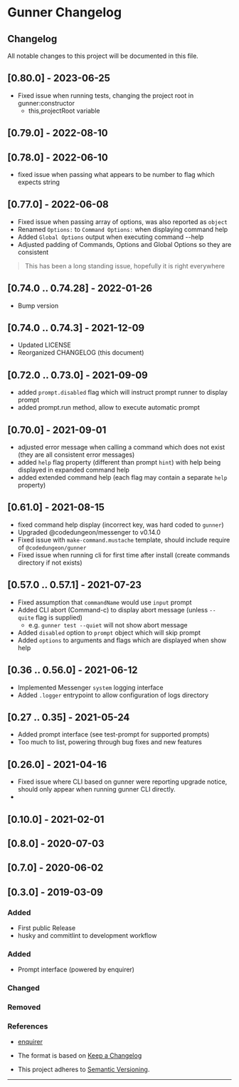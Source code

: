 # Gunner Changelog

## Changelog

All notable changes to this project will be documented in this file.

## [0.80.0] - 2023-06-25
- Fixed issue when running tests, changing the project root in gunner:constructor
  - this,projectRoot variable

## [0.79.0] - 2022-08-10

## [0.78.0] - 2022-06-10

- fixed issue when passing what appears to be number to flag which expects string

## [0.77.0] - 2022-06-08

- Fixed issue when passing array of options, was also reported as `object`
- Renamed `Options:` to `Command Options:` when displaying command help
- Added `Global Options` output when executing command --help
- Adjusted padding of Commands, Options and Global Options so they are consistent
> This has been a long standing issue, hopefully it is right everywhere

## [0.74.0 .. 0.74.28] - 2022-01-26

- Bump version

## [0.74.0 .. 0.74.3] - 2021-12-09

- Updated LICENSE
- Reorganized CHANGELOG (this document)

## [0.72.0 .. 0.73.0] - 2021-09-09

- added `prompt.disabled` flag which will instruct prompt runner to display prompt
- added prompt.run method, allow to execute automatic prompt

## [0.70.0] - 2021-09-01

- adjusted error message when calling a command which does not exist (they are all consistent error messages)
- added `help` flag property (different than prompt `hint`) with help being displayed in expanded command help
- added extended command help (each flag may contain a separate `help` property)

## [0.61.0] - 2021-08-15

- fixed command help display (incorrect key, was hard coded to `gunner`)
- Upgraded @codedungeon/messenger to v0.14.0
- Fixed issue with `make-command.mustache` template, should include require of `@codedungeon/gunner`
- Fixed issue when running cli for first time after install (create commands directory if not exists)

## [0.57.0 .. 0.57.1] - 2021-07-23

- Fixed assumption that `commandName` would use `input` prompt
- Added CLI abort (Command-c) to display abort message (unless `--quite` flag is supplied)
  - e.g. `gunner test --quiet` will not show abort message
- Added `disabled` option to `prompt` object which will skip prompt
- Added `options` to arguments and flags which are displayed when show help

## [0.36 .. 0.56.0] - 2021-06-12

- Implemented Messenger `system` logging interface
- Added `.logger` entrypoint to allow configuration of logs directory

## [0.27 .. 0.35] - 2021-05-24

- Added prompt interface (see test-prompt for supported prompts)
- Too much to list, powering through bug fixes and new features

## [0.26.0] - 2021-04-16

- Fixed issue where CLI based on gunner were reporting upgrade notice, should only appear when running gunner CLI directly.
-

## [0.10.0] - 2021-02-01

## [0.8.0] - 2020-07-03

## [0.7.0] - 2020-06-02

## [0.3.0] - 2019-03-09

### Added

- First public Release
- husky and commitlint to development workflow

### Added

- Prompt interface (powered by enquirer)

### Changed

### Removed

### References

- [enquirer](https://github.com/enquirer)

- The format is based on [Keep a Changelog](https://keepachangelog.com/en/1.0.0/)
- This project adheres to [Semantic Versioning](https://semver.org/spec/v2.0.0.html).

---
